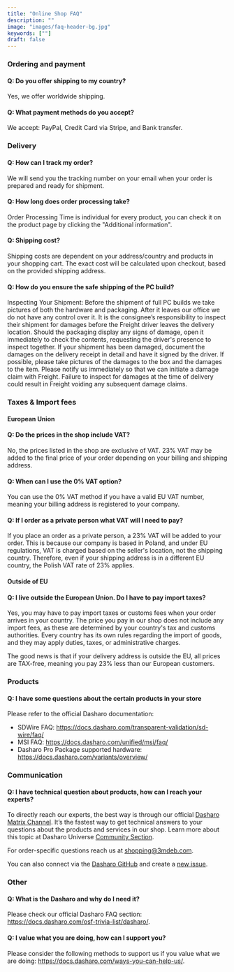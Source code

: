 ```yaml
---
title: "Online Shop FAQ"
description: ""
image: "images/faq-header-bg.jpg"
keywords: [""]
draft: false
---
```


### **Ordering and payment**

#### Q: Do you offer shipping to my country?

Yes, we offer worldwide shipping.

#### Q: What payment methods do you accept?

We accept: PayPal, Credit Card via Stripe, and Bank transfer.

### **Delivery**

#### Q: How can I track my order?

We will send you the tracking number on your email when your order is
prepared and ready for shipment.

#### Q: How long does order processing take?

Order Processing Time is individual for every product, you can check it on the
product page by clicking the "Additional information".

#### Q: Shipping cost?

Shipping costs are dependent on your address/country and products in your
shopping cart. The exact cost will be calculated upon checkout, based on the
provided shipping address.

#### Q: How do you ensure the safe shipping of the PC build?

Inspecting Your Shipment: Before the shipment of full PC builds we take pictures
of both the hardware and packaging. After it leaves our office we do not have
any control over it. It is the consignee’s responsibility to inspect their
shipment for damages before the Freight driver leaves the delivery location.
Should the packaging display any signs of damage, open it immediately to check
the contents, requesting the driver's presence to inspect together. If your
shipment has been damaged, document the damages on the delivery receipt in
detail and have it signed by the driver. If possible, please take pictures of
the damages to the box and the damages to the item. Please notify us immediately
so that we can initiate a damage claim with Freight. Failure to inspect for
damages at the time of delivery could result in Freight voiding any subsequent
damage claims.

### **Taxes & Import fees**

#### European Union

#### Q: Do the prices in the shop include VAT?

No, the prices listed in the shop are exclusive of VAT. 23% VAT may be added to
the final price of your order depending on your billing and shipping address.

#### Q: When can I use the 0% VAT option?

You can use the 0% VAT method if you have a valid EU VAT number, meaning your
billing address is registered to your company.

#### Q: If I order as a private person what VAT will I need to pay?

If you place an order as a private person, a 23% VAT will be added to your
order. This is because our company is based in Poland, and under EU regulations,
VAT is charged based on the seller's location, not the shipping country.
Therefore, even if your shipping address is in a different EU country, the
Polish VAT rate of 23% applies.

#### Outside of EU

#### Q: I live outside the European Union. Do I have to pay import taxes?

Yes, you may have to pay import taxes or customs fees when your order arrives in
your country. The price you pay in our shop does not include any import fees, as
these are determined by your country's tax and customs authorities. Every
country has its own rules regarding the import of goods, and they may apply
duties, taxes, or administrative charges.

The good news is that if your delivery address is outside the EU, all prices are
TAX-free, meaning you pay 23% less than our European customers.

### **Products**

#### Q: I have some questions about the certain products in your store

Please refer to the official Dasharo documentation:

* SDWire FAQ: <https://docs.dasharo.com/transparent-validation/sd-wire/faq/>
* MSI FAQ: <https://docs.dasharo.com/unified/msi/faq/>
* Dasharo Pro Package supported hardware: <https://docs.dasharo.com/variants/overview/>

### **Communication**

#### Q: I have technical question about products, how can I reach your experts?

To directly reach our experts, the best way is through our official
[Dasharo Matrix Channel](https://matrix.to/#/#dasharo:matrix.org). It’s the
fastest way to get technical answers to your questions about the products and
services in our shop. Learn more about this topic at Dasharo Universe [Community
Section](https://docs.dasharo.com/#community).

For order-specific questions reach us at <shopping@3mdeb.com>.

You can also connect via the [Dasharo
GitHub](https://github.com/Dasharo/dasharo-issues) and create a [new
issue](https://github.com/Dasharo/dasharo-issues/issues/new/choose).

### **Other**

#### Q: What is the Dasharo and why do I need it?

Please check our official Dasharo FAQ section:
<https://docs.dasharo.com/osf-trivia-list/dasharo/>.

#### Q: I value what you are doing, how can I support you?

Please consider the following methods to support us if you value what we are
doing: <https://docs.dasharo.com/ways-you-can-help-us/>.
